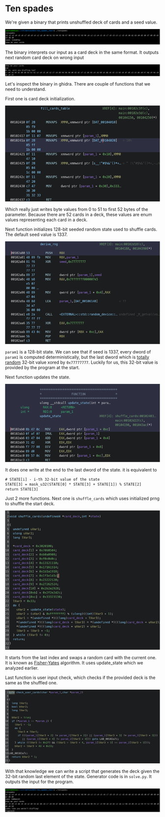 # Ten spades

We're given a binary that prints unshuffled deck of cards and a seed value.

![](./tenspades_prog.png)

The binary interprets our input as a card deck in the same format. It outputs next random card deck on wrong input

![](./tenspades_wrong.png)

Let's inspect the binary in ghidra. There are couple of functions that we need to understand.

First one is card deck initialization.

![](./tenspades_card_init.png)

Which really just writes byte values from 0 to 51 to first 52 bytes of the parameter. Because there are 52
cards in a deck, these values are enum values representing each card in a deck.

Next function initializes 128-bit seeded random state used to shuffle cards. The default seed value is 1337.

![](./tenspades_derive_rng.png)

`param1` is a 128-bit state. We can see that if seed is 1337, every dword of `param1` is computed deterministically,
but the last dword which is [totally random](https://en.cppreference.com/w/cpp/numeric/random/random_device/operator())
32-bit value xored by `0x77777777`. Luckily for us, this 32-bit value is provided by the program at the start.

Next function updates the state.

![](./tenspades_update_state.png)

It does one write at the end to the last dword of the state. it is equivalent to
```
# STATE[i] - i-th 32-bit value of the state
STATE[3] = mask_u32(STATE[0] * STATE[3] + STATE[1]) % STATE[2]
return STATE[3]
```

Just 2 more functions. Next one is `shuffle_cards` which uses initialized prng to shuffle the start deck. 

![](./tenspades_shuffle_cards.png)

It starts from the last index and swaps a random card with the current one. It is known as [Fisher-Yates](https://en.wikipedia.org/wiki/Fisher%E2%80%93Yates_shuffle) algorithm. It uses update_state which we analyzed earlier.

Last function is user input check, which checks if the provided deck is the same as the shuffled one.

![](./tenspades_check_user_cards.png)

With that knowledge we can write a script that generates the deck given the 32-bit random last element of the state.
Generator code is in `solve.py`. It outputs the input for the program.

![](./tenspades_solve.png)
